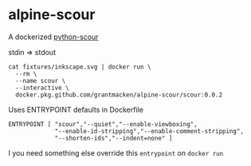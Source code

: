 # alpine-scour

A dockerized [python-scour](https://github.com/scour-project/scour)

stdin => stdout 

```
cat fixtures/inkscape.svg | docker run \
  --rm \
  --name scour \
  --interactive \
  docker.pkg.github.com/grantmacken/alpine-scour/scour:0.0.2
```

Uses ENTRYPOINT defaults in  Dockerfile

```
ENTRYPOINT [ "scour","--quiet","--enable-viewboxing",
             "--enable-id-stripping","--enable-comment-stripping",
             "--shorten-ids","--indent=none" ]
```


I you need something else override this `entrypoint` on `docker run`
